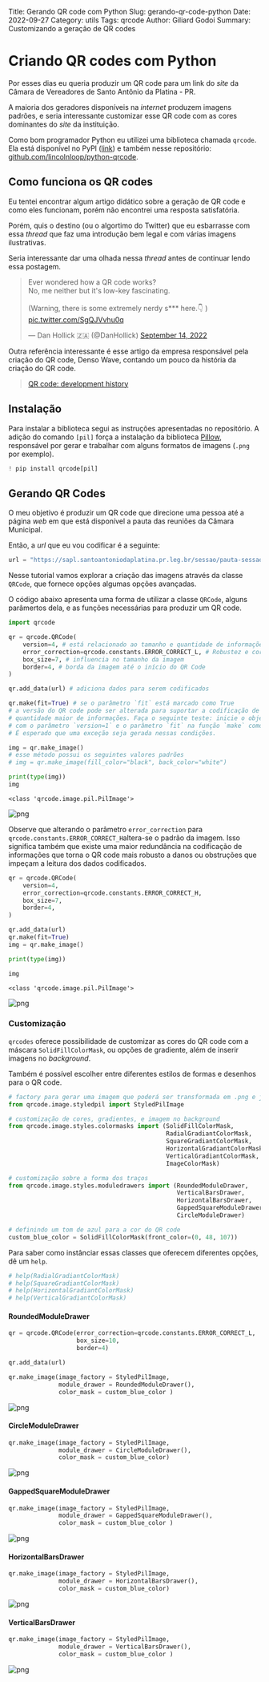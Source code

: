 Title: Gerando QR code com Python
Slug: gerando-qr-code-python
Date: 2022-09-27
Category: utils
Tags: qrcode
Author: Giliard Godoi
Summary: Customizando a geração de QR codes

# Criando QR codes com Python

Por esses dias eu queria produzir um QR code para um link do *site* da Câmara de Vereadores de Santo Antônio da Platina - PR.

A maioria dos geradores disponíveis na *internet* produzem imagens padrões, e seria interessante customizar esse QR code com as cores dominantes do *site* da instituição. 

Como bom programador Python eu utilizei uma biblioteca chamada `qrcode`. Ela está disponível no PyPl ([link](https://pypi.org/project/qrcode/)) e também nesse repositório: [github.com/lincolnloop/python-qrcode](https://github.com/lincolnloop/python-qrcode).



## Como funciona os QR codes

Eu tentei encontrar algum artigo didático sobre a geração de QR code e como eles funcionam, porém não encontrei uma resposta satisfatória. 

Porém, quis o destino (ou o algortimo do Twitter) que eu esbarrasse com essa *thread* que faz uma introdução bem legal e com várias imagens ilustrativas.

Seria interessante dar uma olhada nessa *thread* antes de continuar lendo essa postagem.

<script async src="https://platform.twitter.com/widgets.js" charset="utf-8"></script>
<blockquote class="twitter-tweet" data-lang="en" data-dnt="true" data-theme="light">
    <p lang="en" dir="ltr">Ever wondered how a QR code works? <br>No, me neither but it&#39;s low-key fascinating.
    <br><br>(Warning, there is some extremely nerdy s*** here.👇 ) 
    <a href="https://t.co/SgQJVvhu0q">pic.twitter.com/SgQJVvhu0q</a> </p>&mdash; Dan Hollick 🇿🇦 (@DanHollick) 
        <a href="https://twitter.com/DanHollick/status/1570040185500626947?ref_src=twsrc%5Etfw">September 14, 2022</a>
</blockquote> 


Outra referência interessante é esse artigo da empresa responsável pela criação do QR code, Denso Wave, contando um pouco da história da criação do QR code.

> [QR code: development history](https://www.denso-wave.com/en/technology/vol1.html)

## Instalação

Para instalar a biblioteca segui as instruções apresentadas no repositório. A adição do comando `[pil]` força a instalação da biblioteca [Pillow](https://pypi.org/project/Pillow/), responsável por gerar e trabalhar com alguns formatos de imagens (`.png` por exemplo).


```python
! pip install qrcode[pil]
```
    

## Gerando QR Codes

O meu objetivo é produzir um QR code que direcione uma pessoa até a página *web* em que está disponível a pauta das reuniões da Câmara Municipal.

Então, a *url* que eu vou codificar é a seguinte:


```python
url = "https://sapl.santoantoniodaplatina.pr.leg.br/sessao/pauta-sessao"
```

Nesse tutorial vamos explorar a criação das imagens através da classe `QRCode`, que fornece opções algumas opções avançadas.

O código abaixo apresenta uma forma de utilizar a classe `QRCode`, alguns parâmertos dela, e as funções necessárias para produzir um QR code.



```python
import qrcode

qr = qrcode.QRCode(
    version=4, # está relacionado ao tamanho e quantidade de informações que o QR Code pode codificar
    error_correction=qrcode.constants.ERROR_CORRECT_L, # Robustez e correção de erros de leitura
    box_size=7, # influencia no tamanho da imagem
    border=4, # borda da imagem até o início do QR Code
)

qr.add_data(url) # adiciona dados para serem codificados

qr.make(fit=True) # se o parâmetro `fit` está marcado como True
# a versão do QR code pode ser alterada para suportar a codificação de uma 
# quantidade maior de informações. Faça o seguinte teste: inicie o objeto `qr`
# com o parâmetro `version=1` e o parâmetro `fit` na função `make` como False.
# É esperado que uma exceção seja gerada nessas condições.

img = qr.make_image()
# esse método possui os seguintes valores padrões
# img = qr.make_image(fill_color="black", back_color="white")

print(type(img)) 
img
```

    <class 'qrcode.image.pil.PilImage'>
    


![png]({static}/images/gerando-qr-codes-com-Python_files/gerando-qr-codes-com-Python_9_1.png)
    



Observe que alterando o parâmetro `error_correction` para `qrcode.constants.ERROR_CORRECT_H`altera-se o padrão da imagem. Isso significa também que existe uma maior redundância na codificação de informações que torna o QR code mais robusto a danos ou obstruções que impeçam a leitura dos dados codificados.


```python
qr = qrcode.QRCode(
    version=4,
    error_correction=qrcode.constants.ERROR_CORRECT_H,
    box_size=7,
    border=4,
)

qr.add_data(url)
qr.make(fit=True)
img = qr.make_image()

print(type(img))

img
```

    <class 'qrcode.image.pil.PilImage'>
    




    
![png]({static}/images/gerando-qr-codes-com-Python_files/gerando-qr-codes-com-Python_11_1.png)
    



### Customização

`qrcodes` oferece possibilidade de customizar as cores do QR code com a máscara `SolidFillColorMask`, ou opções de gradiente, além de inserir imagens no *background*.

Também é possível escolher entre diferentes estilos de formas e desenhos para o QR code.


```python
# factory para gerar uma imagem que poderá ser transformada em .png e jpeg
from qrcode.image.styledpil import StyledPilImage

# customização de cores, gradientes, e imagem no background
from qrcode.image.styles.colormasks import (SolidFillColorMask,
                                            RadialGradiantColorMask,
                                            SquareGradiantColorMask,
                                            HorizontalGradiantColorMask,
                                            VerticalGradiantColorMask,
                                            ImageColorMask)

# customização sobre a forma dos traços
from qrcode.image.styles.moduledrawers import (RoundedModuleDrawer,
                                               VerticalBarsDrawer, 
                                               HorizontalBarsDrawer,
                                               GappedSquareModuleDrawer,
                                               CircleModuleDrawer)

# definindo um tom de azul para a cor do QR code
custom_blue_color = SolidFillColorMask(front_color=(0, 48, 107))
```

Para saber como instânciar essas classes que oferecem diferentes opções, dê um `help`.


```python
# help(RadialGradiantColorMask)
# help(SquareGradiantColorMask)
# help(HorizontalGradiantColorMask)
# help(VerticalGradiantColorMask)
```

#### RoundedModuleDrawer


```python
qr = qrcode.QRCode(error_correction=qrcode.constants.ERROR_CORRECT_L, 
                   box_size=10,  
                   border=4)

qr.add_data(url)

qr.make_image(image_factory = StyledPilImage, 
              module_drawer = RoundedModuleDrawer(), 
              color_mask = custom_blue_color )
```




    
![png]({static}/images/gerando-qr-codes-com-Python_files/gerando-qr-codes-com-Python_17_0.png)
    



#### CircleModuleDrawer


```python
qr.make_image(image_factory = StyledPilImage, 
              module_drawer = CircleModuleDrawer(), 
              color_mask = custom_blue_color)
```




    
![png]({static}/images/gerando-qr-codes-com-Python_files/gerando-qr-codes-com-Python_19_0.png)
    



#### GappedSquareModuleDrawer


```python
qr.make_image(image_factory = StyledPilImage, 
              module_drawer = GappedSquareModuleDrawer(), 
              color_mask = custom_blue_color )
```




    
![png]({static}/images/gerando-qr-codes-com-Python_files/gerando-qr-codes-com-Python_21_0.png)
    



#### HorizontalBarsDrawer


```python
qr.make_image(image_factory = StyledPilImage, 
              module_drawer = HorizontalBarsDrawer(), 
              color_mask = custom_blue_color)
```




    
![png]({static}/images/gerando-qr-codes-com-Python_files/gerando-qr-codes-com-Python_23_0.png)
    



#### VerticalBarsDrawer


```python
qr.make_image(image_factory = StyledPilImage, 
              module_drawer = VerticalBarsDrawer(), 
              color_mask = custom_blue_color )
```




    
![png]({static}/images/gerando-qr-codes-com-Python_files/gerando-qr-codes-com-Python_25_0.png)
    


